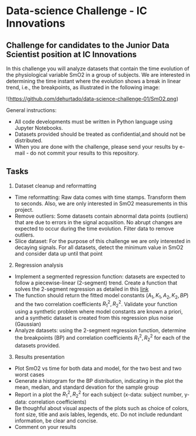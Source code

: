 # Data-science Challenge - IC Innovations
## Challenge for candidates to the Junior Data Scientist position at IC Innovations 

In this challenge you will analyze datasets that contain the time evolution of the physiological variable SmO2 in a group of subjects. We are interested in determining the time instant where the evolution shows a break in linear trend, i.e., the breakpoints, as illustrated in the following image:


!(https://github.com/dehurtado/data-science-challenge-01/SmO2.png)

General instructions:
* All code developments must be written in Python language using Jupyter Notebooks. 
* Datasets provided should be treated as confidential,and should not be distributed.
* When you are done with the challenge, please send your results by e-mail - do not commit your results to this repository. 

## Tasks

1. Dataset cleanup and reformatting 
* Time reformatting: Raw data comes with time stamps. Transform them to seconds. Also, we are only interested in SmO2 measurements in this project.
* Remove outliers: Some datasets contain abnormal data points (outliers) that are due to errors in the signal acqusition. No abrupt changes are expected to occur during the time evolution. Filter data to remove outliers. 
* Slice dataset: For the purpose of this challenge we are only interested in decaying signals. For all datasets, detect the minimum value in SmO2 and consider data up until that point


2. Regression analysis
* Implement a segmented regression function: datasets are expected to follow a piecewise-linear (2-segment) trend. Create a function that solves the 2-segment regression as detailed in this [link](https://en.wikipedia.org/wiki/Segmented_regression) 
* The function should return the fitted model constants ($A_1,K_1,A_2,K_2,BP$) and the two correlation coefficients $R_1^2,R_2^2$. Validate your function using a synthetic problem where model constants are known a priori, and a synthetic dataset is created from this regression plus noise (Gaussian)   
* Analyze datasets: using the 2-segment regression function, determine the breakpoints (BP) and correlation coefficients $R_1^2,R_2^2$ for each of the datasets provided.

3. Results presentation
* Plot SmO2 vs time for both data and model, for the two best and two worst cases
* Generate a histogram for the BP distribution, indicating in the plot the mean, median, and standard devation for the sample group 
* Report in a plot the $R_1^2,R_2^2$ for each subject (x-data: subject number, y-data: correlation coefficients)
* Be thoughful about visual aspects of the plots such as choice of colors, font size, title and axis lables, legends, etc. Do not include redundant information, be clear and concise. 
* Comment on your results


